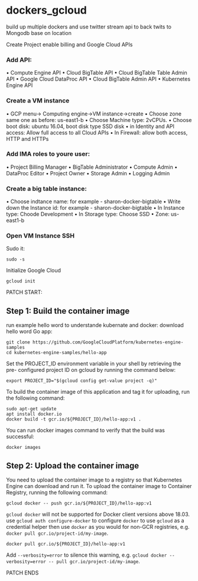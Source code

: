 # dockers_gcloud
build up multiple dockers and use twitter stream api to back twits to Mongodb base on location

Create Project enable billing and Google Cloud APIs

### Add API:
•	Compute Engine API
•	Cloud BigTable API
•	Cloud BigTable Table Admin API
•	Google Cloud DataProc API
•	Cloud BigTable Admin API
•	Kubernetes Engine API


### Create a VM instance
•	GCP menu-> Computing engine->VM instance->create
•	Choose zone same one as before: us-east1-b
•	Choose Machine type: 2vCPUs.
•	Choose boot disk: ubuntu 16.04, boot disk type SSD disk
•	in Identity and API access: Allow full access to all Cloud APIs
•	In Firewall: allow both access, HTTP and HTTPs

### Add IMA roles to youre user:
•	Project Billing Manager
•	BigTable Administrator
•	Compute Admin
•	DataProc Editor
•	Project Owner
•	Storage Admin
•	Logging Admin

### Create a big table instance:
•	Choose indtance name: for example - sharon-docker-bigtable
•	Write down the Instance id: for example - sharon-docker-bigtable
•	In Instance type: Choode Development
•	In Storage type: Choose SSD
•	Zone: us-east1-b

### Open VM Instance SSH

Sudo it:
```
sudo -s
```

Initialize Google Cloud
```
gcloud init 
```

PATCH START:

## Step 1: Build the container image

run example hello word to understande kubernate and docker:
download hello word Go app:

```
git clone https://github.com/GoogleCloudPlatform/kubernetes-engine-samples
cd kubernetes-engine-samples/hello-app
```

Set the PROJECT_ID environment variable in your shell by retrieving the pre- configured project ID on gcloud by running the command below:
```
export PROJECT_ID="$(gcloud config get-value project -q)"
```
To build the container image of this application and tag it for uploading, run the following command:
```
sudo apt-get update
apt install docker.io
docker build -t gcr.io/${PROJECT_ID}/hello-app:v1 .
```

You can run docker images command to verify that the build was successful:
```
docker images
```

## Step 2: Upload the container image

You need to upload the container image to a registry so that Kubernetes Engine can download and run it. To upload the container image to Container Registry, running the following command:
```
gcloud docker -- push gcr.io/${PROJECT_ID}/hello-app:v1
```
`gcloud docker` will not be supported for Docker client versions above 18.03.
use `gcloud auth configure-docker` to configure `docker` to use `gcloud` as a credential helper
then use `docker` as you would for non-GCR registries, e.g. `docker pull gcr.io/project-id/my-image`.
```
docker pull gcr.io/${PROJECT_ID}/hello-app:v1
```
Add `--verbosity=error` to silence this warning, e.g. `gcloud docker --verbosity=error -- pull gcr.io/project-id/my-image`.

PATCH ENDS


